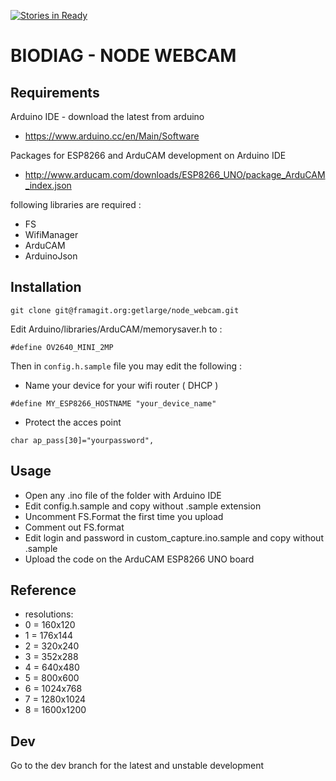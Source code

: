 [![Stories in Ready](https://badge.waffle.io/courget/NodeWebcam.png?label=ready&title=Ready)](https://waffle.io/courget/NodeWebcam?utm_source=badge)
# BIODIAG - NODE WEBCAM

## Requirements

Arduino IDE - download the latest from arduino

- https://www.arduino.cc/en/Main/Software

Packages for ESP8266 and ArduCAM development on Arduino IDE

- http://www.arducam.com/downloads/ESP8266_UNO/package_ArduCAM_index.json

following libraries are required :

- FS
- WifiManager
- ArduCAM
- ArduinoJson

## Installation

```
git clone git@framagit.org:getlarge/node_webcam.git
```

Edit Arduino/libraries/ArduCAM/memorysaver.h to :

```
#define OV2640_MINI_2MP
```

Then in `config.h.sample` file you may edit the following :

- Name your device for your wifi router ( DHCP )
```
#define MY_ESP8266_HOSTNAME "your_device_name"
```

- Protect the acces point
```
char ap_pass[30]="yourpassword",
```

## Usage

- Open any .ino file of the folder with Arduino IDE
- Edit config.h.sample and copy without .sample extension 
- Uncomment FS.Format the first time you upload
- Comment out FS.format
- Edit login and password in custom_capture.ino.sample and copy without .sample
- Upload the code on the ArduCAM ESP8266 UNO board

## Reference

- resolutions:
- 0 = 160x120
- 1 = 176x144
- 2 = 320x240
- 3 = 352x288
- 4 = 640x480
- 5 = 800x600
- 6 = 1024x768
- 7 = 1280x1024
- 8 = 1600x1200


## Dev

Go to the dev branch for the latest and unstable development
